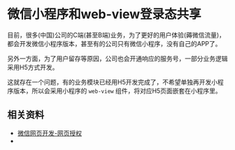 # 微信小程序和web-view登录态共享

目前，很多(中国)公司的C端(甚至B端)业务，为了更好的用户体验(薅微信流量)，都会开发微信小程序版本，甚至有的公司只有微信小程序，没有自己的APP了。

另外一方面，为了用户留存等原因，公司也会开通响应的服务号，一部分业务逻辑采用H5方式开发。

这就存在一个问题，有的业务模块已经用H5开发完成了，不希望单独再开发小程序版本，所以会采用小程序的 `web-view` 组件，将对应H5页面嵌套在小程序里。







## 相关资料



* [微信网页开发-网页授权](https://developers.weixin.qq.com/doc/offiaccount/OA_Web_Apps/Wechat_webpage_authorization.html) 
* 